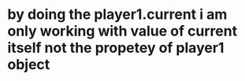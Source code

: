 # by doing the player1.current i am only working with value of current itself not the propetey of player1 object
